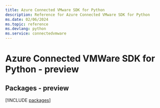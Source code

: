 ```yaml
---
title: Azure Connected VMware SDK for Python
description: Reference for Azure Connected VMware SDK for Python
ms.date: 02/06/2024
ms.topic: reference
ms.devlang: python
ms.service: connectedvmware
---
```

# Azure Connected VMWare SDK for Python - preview
## Packages - preview
[!INCLUDE [packages](connected-vmware-index.md)]